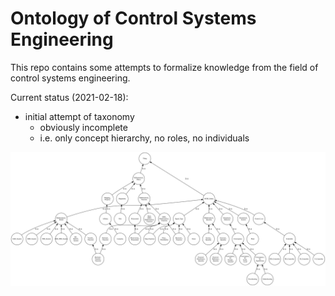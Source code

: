 # Ontology of Control Systems Engineering

This repo contains some attempts to formalize knowledge from the field of control systems engineering.


Current status (2021-02-18):

- initial attempt of taxonomy
    - obviously incomplete
    - i.e. only concept hierarchy, no roles, no individuals


![ocse-prototype01.svg](ocse-prototype-01/ocse-prototype01.svg)

